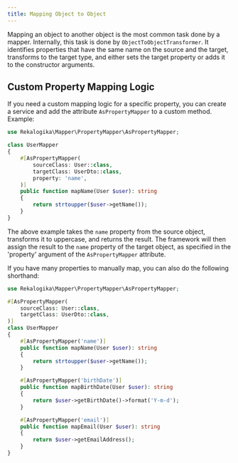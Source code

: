 ```yaml
---
title: Mapping Object to Object
---
```


Mapping an object to another object is the most common task done by a mapper.
Internally, this task is done by `ObjectToObjectTransformer`. It identifies
properties that have the same name on the source and the target, transforms
to the target type, and either sets the target property or adds it to the
constructor arguments.

## Custom Property Mapping Logic

If you need a custom mapping logic for a specific property, you can create a
service and add the attribute `AsPropertyMapper` to a custom method. Example:

```php
use Rekalogika\Mapper\PropertyMapper\AsPropertyMapper;

class UserMapper
{
    #[AsPropertyMapper(
        sourceClass: User::class,
        targetClass: UserDto::class,
        property: 'name',
    )]
    public function mapName(User $user): string
    {
        return strtoupper($user->getName());
    }
}
```

The above example takes the `name` property from the source object, transforms
it to uppercase, and returns the result. The framework will then assign the
result to the `name` property of the target object, as specified in the
'property' argument of the `AsPropertyMapper` attribute.

If you have many properties to manually map, you can also do the following
shorthand:

```php
use Rekalogika\Mapper\PropertyMapper\AsPropertyMapper;

#[AsPropertyMapper(
    sourceClass: User::class,
    targetClass: UserDto::class,
)]
class UserMapper
{
    #[AsPropertyMapper('name')]
    public function mapName(User $user): string
    {
        return strtoupper($user->getName());
    }

    #[AsPropertyMapper('birthDate')]
    public function mapBirthDate(User $user): string
    {
        return $user->getBirthDate()->format('Y-m-d');
    }

    #[AsPropertyMapper('email')]
    public function mapEmail(User $user): string
    {
        return $user->getEmailAddress();
    }
}
```

